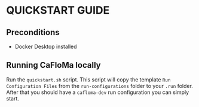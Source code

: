 # QUICKSTART GUIDE

## Preconditions

- Docker Desktop installed

## Running CaFloMa locally
Run the `quickstart.sh` script. This script will copy the template `Run Configuration Files` from the `run-configurations` 
folder to your `.run` folder. After that you should have a `cafloma-dev` run configuration you can simply start.